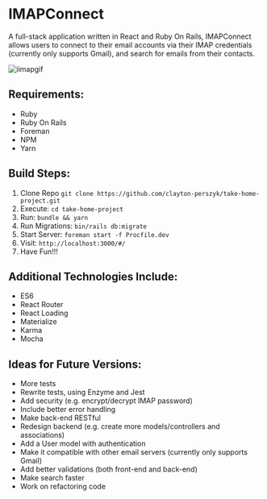 # IMAPConnect

A full-stack application written in React and Ruby On Rails, IMAPConnect allows users to connect to their email accounts via their IMAP credentials (currently only supports Gmail), and search for emails from their contacts.

![iimapgif](https://user-images.githubusercontent.com/7948430/28897304-eb1e615e-7794-11e7-8c41-282380a68452.gif)

## Requirements:
* Ruby
* Ruby On Rails
* Foreman
* NPM
* Yarn

## Build Steps:

1. Clone Repo ```git clone https://github.com/clayton-perszyk/take-home-project.git```
2. Execute: ```cd take-home-project```
3. Run: ```bundle && yarn```
4. Run Migrations: ```bin/rails db:migrate```
5. Start Server: ```foreman start -f Procfile.dev```
6. Visit: ```http://localhost:3000/#/```
7. Have Fun!!!

## Additional Technologies Include:
* ES6
* React Router
* React Loading
* Materialize
* Karma
* Mocha


## Ideas for Future Versions:
* More tests
* Rewrite tests, using Enzyme and Jest
* Add security (e.g. encrypt/decrypt IMAP password)
* Include better error handling
* Make back-end RESTful
* Redesign backend (e.g. create more models/controllers and associations)
* Add a User model with authentication
* Make it compatible with other email servers (currently only supports Gmail)
* Add better validations (both front-end and back-end)
* Make search faster
* Work on refactoring code
